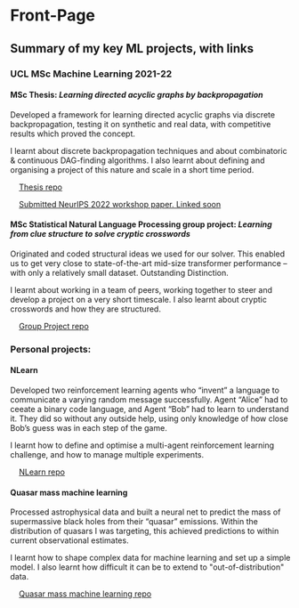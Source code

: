 # Front-Page
## Summary of my key ML projects, with links

### UCL MSc Machine Learning 2021-22 

#### MSc Thesis: *Learning directed acyclic graphs by backpropagation*

Developed a framework for learning directed acyclic graphs via discrete backpropagation, testing it on synthetic and real data, with competitive results which proved the concept.

I learnt about discrete backpropagation techniques and about combinatoric & continuous DAG-finding algorithms. I also learnt about defining and organising a project of this nature and scale in a short time period.

&nbsp;&nbsp;&nbsp;&nbsp;[Thesis repo](https://github.com/DAG-DB/DAG-DB)

&nbsp;&nbsp;&nbsp;&nbsp;[Submitted NeurIPS&nbsp;2022 workshop paper. Linked soon]()

#### MSc Statistical Natural Language Processing group project: *Learning from clue structure to solve cryptic crosswords*

Originated and coded structural ideas we used for our solver.  This enabled us to get very close to state-of-the-art mid-size transformer performance – with only a relatively small dataset.  Outstanding Distinction.

I learnt about working in a team of peers, working together to steer and develop a project on a very short timescale.  I also learnt about cryptic crosswords and how they are structured.

&nbsp;&nbsp;&nbsp;&nbsp;[Group Project repo](https://gitlab.com/jesus.solano/ucl-nlp-coursework)

### Personal projects:

#### NLearn

Developed two reinforcement learning agents who “invent” a language to communicate a varying random message successfully.  Agent “Alice” had to ceeate a binary code language, and Agent “Bob” had to learn to understand it.  They did so without any outside help, using only knowledge of how close Bob’s guess was in each step of the game.

I learnt how to define and optimise a multi-agent reinforcement learning challenge, and how to manage multiple experiments.

&nbsp;&nbsp;&nbsp;&nbsp;[NLearn repo](https://github.com/AndrewWren/NLearn)

#### Quasar mass machine learning

Processed astrophysical data and built a neural net to predict the mass of supermassive black holes from their “quasar” emissions.  Within the distribution of quasars I was targeting, this achieved predictions to within current observational estimates.

I learnt how to shape complex data for machine learning and set up a simple model.  I also learnt how difficult it can be to extend to "out-of-distribution" data. 

&nbsp;&nbsp;&nbsp;&nbsp;[Quasar mass machine learning repo](https://github.com/AndrewWren/Quasar-mass-machine-learning)
